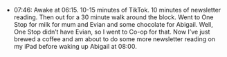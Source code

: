 - 07:46: Awake at 06:15. 10-15 minutes of TikTok. 10 minutes of newsletter reading. Then out for a 30 minute walk around the block. Went to One Stop for milk for mum and Evian and some chocolate for Abigail. Well, One Stop didn’t have Evian, so I went to Co-op for that. Now I’ve just brewed a coffee and am about to do some more newsletter reading on my iPad before waking up Abigail at 08:00. 